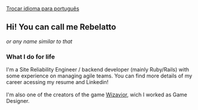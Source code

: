 [Trocar idioma para português](/README.md)

## Hi! You can call me Rebelatto
_or any name similar to that_

### What I do for life
I'm a Site Reliability Engineer / backend developer (mainly Ruby/Rails) with some experience on managing agile teams. You can find more details of my career acessing my resume and Linkedin!
<br/><br/>
I'm also one of the creators of the game [Wizavior](https://www.facebook.com/wizaviorgame), wich I worked as Game Designer.
